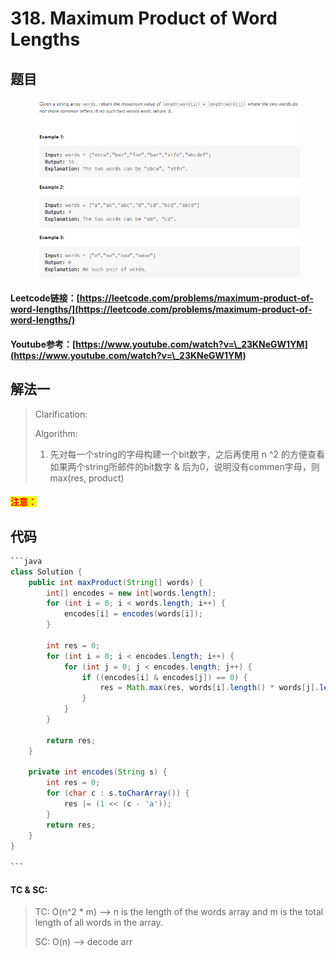 # 318. Maximum Product of Word Lengths

## 题目

<figure><img src="../../.gitbook/assets/image (5).png" alt=""><figcaption></figcaption></figure>

#### Leetcode链接：[https://leetcode.com/problems/maximum-product-of-word-lengths/](https://leetcode.com/problems/maximum-product-of-word-lengths/)

#### Youtube参考：[https://www.youtube.com/watch?v=\_23KNeGW1YM](https://www.youtube.com/watch?v=\_23KNeGW1YM)

## 解法一

> Clarification:&#x20;
>
> Algorithm:&#x20;
>
> 1. 先对每一个string的字母构建一个bit数字，之后再使用 n ^2 的方便查看如果两个string所邮件的bit数字 & 后为0，说明没有commen字母，则max(res, product)

#### <mark style="color:red;">注意：</mark>

## 代码

````java
```java
class Solution {
    public int maxProduct(String[] words) {
        int[] encodes = new int[words.length];
        for (int i = 0; i < words.length; i++) {
            encodes[i] = encodes(words[i]);
        }

        int res = 0;
        for (int i = 0; i < encodes.length; i++) {
            for (int j = 0; j < encodes.length; j++) {
                if ((encodes[i] & encodes[j]) == 0) {
                    res = Math.max(res, words[i].length() * words[j].length());
                }
            }
        }

        return res;
    }

    private int encodes(String s) {
        int res = 0;
        for (char c : s.toCharArray()) {
            res |= (1 << (c - 'a')); 
        }
        return res;
    }
}

```
````

#### TC & SC:&#x20;

> TC: O(n^2 \* m) --> n is the length of the words array and m is the total length of all words in the array.
>
> SC: O(n) --> decode arr
